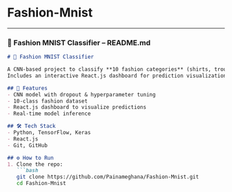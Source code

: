 # Fashion-Mnist


---

### 👕 Fashion MNIST Classifier – README.md

```markdown
# 👕 Fashion MNIST Classifier

A CNN-based project to classify **10 fashion categories** (shirts, trousers, shoes, etc.) using the **Fashion MNIST dataset (60K images)**.  
Includes an interactive React.js dashboard for prediction visualization.

## 🚀 Features
- CNN model with dropout & hyperparameter tuning
- 10-class fashion dataset
- React.js dashboard to visualize predictions
- Real-time model inference

## 🛠️ Tech Stack
- Python, TensorFlow, Keras
- React.js
- Git, GitHub

## ⚙️ How to Run
1. Clone the repo:
   ```bash
   git clone https://github.com/Painameghana/Fashion-Mnist.git
   cd Fashion-Mnist
